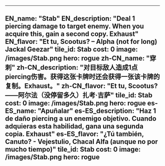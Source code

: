 ---

EN_name: "Stab"
EN_description: "Deal 1 piercing damage to target enemy.  When you acquire this, gain a second copy. Exhaust"
EN_flavor: "Et tu, Scootus? – Alpha (not for long) Jackal Geezar"
tile_id: Stab
cost: 0
image: /images/Stab.png
hero: rogue
zh-CN_name: "穿刺"
zh-CN_description: "对目标敌人造成1点piercing伤害。获得这张卡牌时还会获得一张该卡牌的复制。Exhaust。"
zh-CN_flavor: "Et tu, Scootus?——阿尔法（没停留多久）扎考·吉萨"
tile_id: Stab
cost: 0
image: /images/Stab.png
hero: rogue
es-ES_name: "Apuñalar"
es-ES_description: "Haz 1 de daño piercing a un enemigo objetivo.  Cuando adquieras esta habilidad, gana una segunda copia. Exhaust"
es-ES_flavor: "¿Tú también, Canuto? - Vejestulio, Chacal Alfa (aunque no por mucho tiempo)"
tile_id: Stab
cost: 0
image: /images/Stab.png
hero: rogue
---